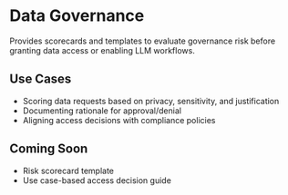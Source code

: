 # Data Governance

Provides scorecards and templates to evaluate governance risk before granting data access or enabling LLM workflows.

## Use Cases
- Scoring data requests based on privacy, sensitivity, and justification
- Documenting rationale for approval/denial
- Aligning access decisions with compliance policies

## Coming Soon
- Risk scorecard template
- Use case-based access decision guide
